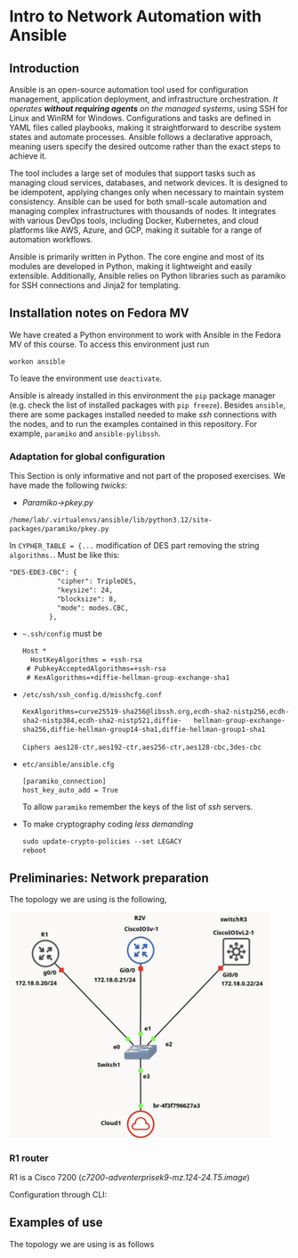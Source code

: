 # Intro to Network Automation with Ansible

## Introduction
Ansible is an open-source automation tool used for configuration management, application deployment, and infrastructure orchestration. *It operates **without requiring agents** on the managed systems*, using SSH for Linux and WinRM for Windows. Configurations and tasks are defined in YAML files called playbooks, making it straightforward to describe system states and automate processes. Ansible follows a declarative approach, meaning users specify the desired outcome rather than the exact steps to achieve it.

The tool includes a large set of modules that support tasks such as managing cloud services, databases, and network devices. It is designed to be idempotent, applying changes only when necessary to maintain system consistency. Ansible can be used for both small-scale automation and managing complex infrastructures with thousands of nodes. It integrates with various DevOps tools, including Docker, Kubernetes, and cloud platforms like AWS, Azure, and GCP, making it suitable for a range of automation workflows.

Ansible is primarily written in Python. The core engine and most of its modules are developed in Python, making it lightweight and easily extensible. Additionally, Ansible relies on Python libraries such as paramiko for SSH connections and Jinja2 for templating.

## Installation notes on Fedora MV

We have created a Python environment to work with Ansible in the Fedora MV of this course. To access this environment just run 
```
workon ansible
```
To leave the environment use `deactivate`. 

Ansible is already installed in this environment the `pip` package manager (e.g. check the list of installed packages with `pip freeze`). Besides `ansible`, there are some packages installed needed to make _ssh_ connections with the nodes, and to run the examples contained in this repository. For example, `paramiko` and `ansible-pylibssh`.

### Adaptation for global configuration 
This Section is only informative and not part of the proposed exercises. 
We have made the following _twicks_:

* _Paramiko->pkey.py_
```
/home/lab/.virtualenvs/ansible/lib/python3.12/site-packages/paramiko/pkey.py
```
In `CYPHER_TABLE = {...` modification of DES part removing the string `algorithms.`. 
Must be like this:
```
"DES-EDE3-CBC": {
            "cipher": TripleDES,
            "keysize": 24,
            "blocksize": 8,
            "mode": modes.CBC,
          },
```

* `~.ssh/config` must be
  ```
  Host *
    HostKeyAlgorithms = +ssh-rsa
   # PubkeyAcceptedAlgorithms=+ssh-rsa
   # KexAlgorithms=+diffie-hellman-group-exchange-sha1
  ```

* `/etc/ssh/ssh_config.d/misshcfg.conf`
  ```
  KexAlgorithms=curve25519-sha256@libssh.org,ecdh-sha2-nistp256,ecdh-sha2-nistp384,ecdh-sha2-nistp521,diffie-   hellman-group-exchange-sha256,diffie-hellman-group14-sha1,diffie-hellman-group1-sha1

  Ciphers aes128-ctr,aes192-ctr,aes256-ctr,aes128-cbc,3des-cbc
  ```

* `etc/ansible/ansible.cfg`
  ```
  [paramiko_connection]
  host_key_auto_add = True
  ```
  To allow `paramiko` remember the keys of the list of *ssh* servers.

* To make cryptography coding _less demanding_
  ```
  sudo update-crypto-policies --set LEGACY
  reboot
  ``` 


## Preliminaries: Network preparation
The topology we are using is the following,

<img src='figs/MIREDans.jpg' width='470'>

### R1 router
R1 is a Cisco 7200 (*c7200-adventerprisek9-mz.124-24.T5.image*)

Configuration through CLI:




## Examples of use
The topology we are using is as follows


